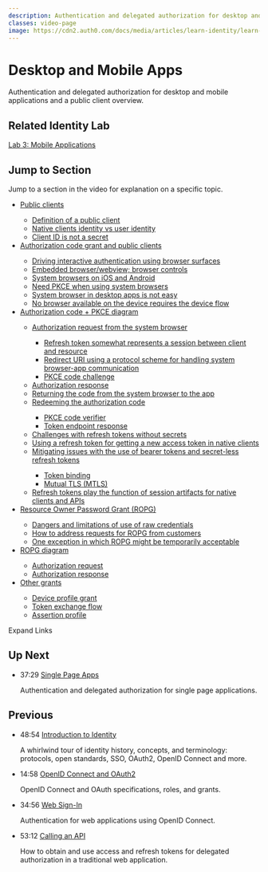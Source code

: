 ```yaml
---
description: Authentication and delegated authorization for desktop and mobile applications and a public client overview.
classes: video-page
image: https://cdn2.auth0.com/docs/media/articles/learn-identity/learn-identity-og-image.jpg
---
```

# Desktop and Mobile Apps

Authentication and delegated authorization for desktop and mobile applications and a public client overview.

<div class="video-wrapper" data-video="dq3c4pz9lb"></div>

## Related Identity Lab

[<i class="icon icon-budicon-529"></i> Lab 3: Mobile Applications](/identity-labs/03-mobile-native-app)

## Jump to Section

Jump to a section in the video for explanation on a specific topic.

<div class="video-transcript video-bookmarks" id="wistia-video-bookmarks">
  <ul>
    <li><a href="#wistia_dq3c4pz9lb?time=30">Public clients</a></li>
    <ul>
      <li><a href="#wistia_dq3c4pz9lb?time=44">Definition of a public client</a></li>
      <li><a href="#wistia_dq3c4pz9lb?time=141.5">Native clients identity vs user identity</a></li>
      <li><a href="#wistia_dq3c4pz9lb?time=207">Client ID is not a secret</a></li>
    </ul>
    <li><a href="#wistia_dq3c4pz9lb?time=256">Authorization code grant and public clients</a></li>
    <ul>
      <li><a href="#wistia_dq3c4pz9lb?time=290">Driving interactive authentication using browser surfaces</a></li>
      <li><a href="#wistia_dq3c4pz9lb?time=328">Embedded browser/webview; browser controls</a></li>
      <li><a href="#wistia_dq3c4pz9lb?time=447">System browsers on iOS and Android</a></li>
      <li><a href="#wistia_dq3c4pz9lb?time=520">Need PKCE when using system browsers</a></li>
      <li><a href="#wistia_dq3c4pz9lb?time=620">System browser in desktop apps is not easy</a></li>
      <li><a href="#wistia_dq3c4pz9lb?time=804.2">No browser available on the device requires the device flow</a></li>
    </ul>
    <li><a href="#wistia_dq3c4pz9lb?time=859">Authorization code + PKCE diagram</a></li>
    <ul>
      <li><a href="#wistia_dq3c4pz9lb?time=936">Authorization request from the system browser</a></li>
      <ul>
        <li><a href="#wistia_dq3c4pz9lb?time=1002">Refresh token somewhat represents a session between client and resource</a></li>
        <li><a href="#wistia_dq3c4pz9lb?time=1027">Redirect URI using a protocol scheme for handling system browser-app communication</a></li>
        <li><a href="#wistia_dq3c4pz9lb?time=1073">PKCE code challenge</a></li>
      </ul>
      <li><a href="#wistia_dq3c4pz9lb?time=1115">Authorization response</a></li>
      <li><a href="#wistia_dq3c4pz9lb?time=1148">Returning the code from the system browser to the app</a></li>
      <li><a href="#wistia_dq3c4pz9lb?time=1193">Redeeming the authorization code</a></li>
      <ul>
        <li><a href="#wistia_dq3c4pz9lb?time=1244">PKCE code verifier</a></li>
        <li><a href="#wistia_dq3c4pz9lb?time=1271">Token endpoint response</a></li>
      </ul>
      <li><a href="#wistia_dq3c4pz9lb?time=1301">Challenges with refresh tokens without secrets</a></li>
      <li><a href="#wistia_dq3c4pz9lb?time=1340">Using a refresh token for getting a new access token in native clients</a></li>
      <li><a href="#wistia_dq3c4pz9lb?time=1380">Mitigating issues with the use of bearer tokens and secret-less refresh tokens</a></li>
      <ul>
        <li><a href="#wistia_dq3c4pz9lb?time=1398">Token binding</a></li>
        <li><a href="#wistia_dq3c4pz9lb?time=1473.5">Mutual TLS (MTLS)</a></li>
      </ul>
      <li><a href="#wistia_dq3c4pz9lb?time=1541.5">Refresh tokens play the function of session artifacts for native clients and APIs</a></li>
    </ul>  
    <li><a href="#wistia_dq3c4pz9lb?time=1580">Resource Owner Password Grant (ROPG)</a></li>
    <ul>
      <li><a href="#wistia_dq3c4pz9lb?time=1619.5">Dangers and limitations of use of raw credentials</a></li>
      <li><a href="#wistia_dq3c4pz9lb?time=1855">How to address requests for ROPG from customers</a></li>
      <li><a href="#wistia_dq3c4pz9lb?time=1930">One exception in which ROPG might be temporarily acceptable</a></li>
    </ul>
    <li><a href="#wistia_dq3c4pz9lb?time=2038.4">ROPG diagram</a></li>
    <ul>
      <li><a href="#wistia_dq3c4pz9lb?time=2090">Authorization request</a></li>
      <li><a href="#wistia_dq3c4pz9lb?time=2119">Authorization response</a></li>
    </ul>
    <li><a href="#wistia_dq3c4pz9lb?time=2154">Other grants</a></li>
    <ul>
      <li><a href="#wistia_dq3c4pz9lb?time=2168.5">Device profile grant</a></li>
      <li><a href="#wistia_dq3c4pz9lb?time=2282">Token exchange flow</a></li>
      <li><a href="#wistia_dq3c4pz9lb?time=2363">Assertion profile</a></li>
    </ul>
  </ul>
</div>

<div class="video-transcript-expand" onClick="(function() {
  $('.video-transcript').toggleClass('expanded');
  $('.video-transcript-expand i').attr('class', $('.video-transcript').hasClass('expanded') ? 'icon-budicon-462' : 'icon-budicon-460');
})()">Expand Links <i class="icon-budicon-460"></i></div>

## Up Next

<ul class="up-next">
  <li>
    <span class="video-time"><i class="icon icon-budicon-494"></i>37:29</span>
    <i class="video-icon icon icon-budicon-676"></i>
    <a href="/videos/learn-identity/06-single-page-apps">Single Page Apps</a>
    <p>Authentication and delegated authorization for single page applications.</p>
  </li>
</ul>

## Previous

<ul class="up-next">
  <li>
    <span class="video-time"><i class="icon icon-budicon-494"></i>48:54</span>
    <i class="video-icon icon icon-budicon-676"></i>
    <a href="/videos/learn-identity/01-introduction-to-identity">Introduction to Identity</a>
    <p>A whirlwind tour of identity history, concepts, and terminology: protocols, open standards, SSO, OAuth2, OpenID Connect and more.</p>
  </li>

  <li>
    <span class="video-time"><i class="icon icon-budicon-494"></i>14:58</span>
    <i class="video-icon icon icon-budicon-676"></i>
    <a href="/videos/learn-identity/02-oidc-and-oauth">OpenID Connect and OAuth2</a>
    <p>OpenID Connect and OAuth specifications, roles, and grants.</p>
  </li>

  <li>
    <span class="video-time"><i class="icon icon-budicon-494"></i>34:56</span>
    <i class="video-icon icon icon-budicon-676"></i>
    <a href="/videos/learn-identity/03-web-sign-in">Web Sign-In</a>
    <p>Authentication for web applications using OpenID Connect.</p>
  </li>

  <li>
    <span class="video-time"><i class="icon icon-budicon-494"></i>53:12</span>
    <i class="video-icon icon icon-budicon-676"></i>
    <a href="/videos/learn-identity/04-calling-an-api">Calling an API</a>
    <p>How to obtain and use access and refresh tokens for delegated authorization in a traditional web application.</p>
  </li>
</ul>
